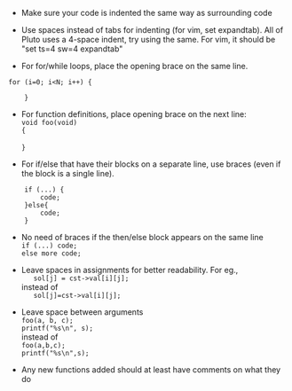 - Make sure your code is indented the same way as surrounding code

- Use spaces instead of tabs for indenting (for vim, set expandtab). All of
  Pluto uses a 4-space indent, try using the same. For vim, it should
  be  "set ts=4 sw=4 expandtab"
- For for/while loops, place the opening brace on the same line.
``` 
for (i=0; i<N; i++) {

    }
```
- For function definitions, place opening brace on the next line: </br>
    `void foo(void) `</br>
    `{`</br></br>
    `}` 

- For if/else that have their blocks on a separate line, use braces (even if the
  block is a single line).
```
    if (...) {
        code;
    }else{
        code;
    }
```
- No need of braces if the then/else block appears on the same line</br>
    `if (...) code;`</br>
    `else more code;`

- Leave spaces in assignments for better readability. For eg.,  </br>
`   sol[j] = cst->val[i][j];`</br>
      instead of </br>
`   sol[j]=cst->val[i][j];`

- Leave space between arguments</br>
  `foo(a, b, c); `</br>
  `printf("%s\n", s);`</br>
      instead of</br>
  `foo(a,b,c);`</br>
  `printf("%s\n",s);`

- Any new functions added should at least have comments on what they do
